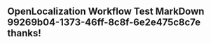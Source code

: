 <properties
ms.topic="hero-topic"
ms.test1="hero-topic"
ms.test2="test"/>


## OpenLocalization Workflow Test MarkDown 99269b04-1373-46ff-8c8f-6e2e475c8c7e thanks!



<!--HONumber=Aug16_HO4-->


